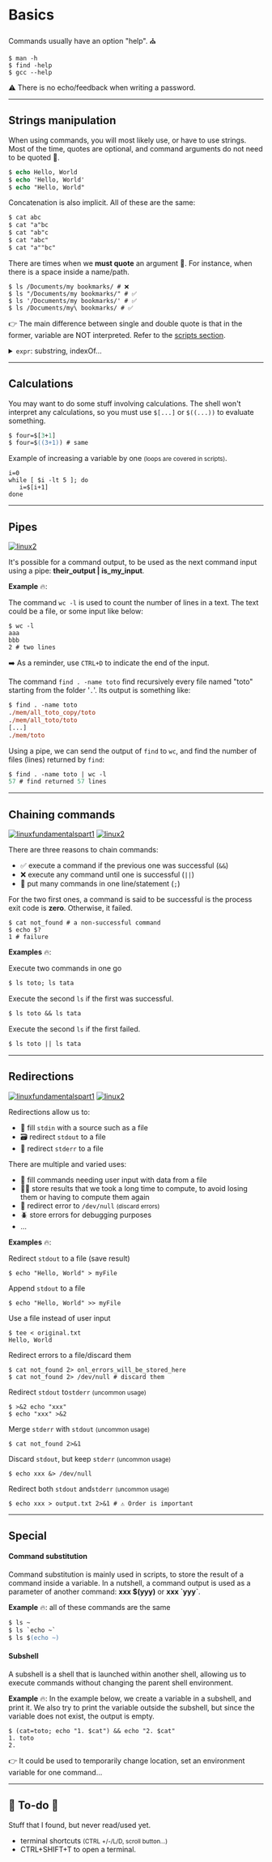 # Basics

<div class="row row-cols-md-2"><div>

</div><div>

Commands usually have an option "help". ⛪

```shell!
$ man -h
$ find -help
$ gcc --help
```

⚠️ There is no echo/feedback when writing a password.
</div></div>

<hr class="sep-both">

## Strings manipulation

<div class="row row-cols-md-2 mx-0"><div>

When using commands, you will most likely use, or have to use strings. Most of the time, quotes are optional, and command arguments do not need to be quoted 🎯.

```ps
$ echo Hello, World
$ echo 'Hello, World'
$ echo "Hello, World"
```

Concatenation is also implicit. All of these are the same:

```ps
$ cat abc
$ cat "a"bc
$ cat "ab"c
$ cat "abc"
$ cat "a""bc"
```
</div><div>

There are times when we **must quote** an argument 🎣. For instance, when there is a space inside a name/path.

```
$ ls /Documents/my bookmarks/ # ❌
$ ls "/Documents/my bookmarks/" # ✅
$ ls '/Documents/my bookmarks/' # ✅
$ ls /Documents/my\ bookmarks/ # ✅
```

👉 The main difference between single and double quote is that in the former, variable are NOT interpreted. Refer to the [scripts section](/operating-systems/linux/scripts/index.md).

<details class="details-n">
<summary><code>expr</code>: substring, indexOf...</summary>

Length of a string

```shell!
$ expr length "Sarah"
5
```

Extract a substring <small>("3" characters in "Sarah" from index "2")</small>

```shell!
$ expr substr "Sarah" 2 3
ara
```

Index of a character in a string <small>(index of S/w in Sarah)</small>

```shell!
$ expr index "Sarah" S
1
$ expr index "Sarah" w
0
```
</details>
</div></div>

<hr class="sep-both">

## Calculations

<div class="row row-cols-md-2 mx-0"><div>

You may want to do some stuff involving calculations. The shell won't interpret any calculations, so you must use `$[...]` or `$((...))` to evaluate something.

```ps
$ four=$[3+1]
$ four=$((3+1)) # same
```
</div><div>

Example of increasing a variable by one <small>(loops are covered in scripts)</small>.

```shell!
i=0
while [ $i -lt 5 ]; do
   i=$[i+1] 
done
```
</div></div>

<hr class="sep-both">

## Pipes

[![linux2](../../../cybersecurity/_badges/thm/linux2.svg)](https://tryhackme.com/room/linux2)

<div class="row row-cols-md-2 mt-3"><div>

It's possible for a command output, to be used as the next command input using a pipe: **their_output | is_my_input**.

**Example** 🔥:

The command `wc -l` is used to count the number of lines in a text. The text could be a file, or some input like below:

```
$ wc -l
aaa
bbb
2 # two lines
```

➡️ As a reminder, use `CTRL+D` to indicate the end of the input.
</div><div>

The command `find . -name toto` find recursively every file named "toto" starting from the folder '`.`'. Its output is something like:

```ps
$ find . -name toto
./mem/all_toto_copy/toto
./mem/all_toto/toto
[...]
./mem/toto
```

Using a pipe, we can send the output of `find` to `wc`, and find the number of files (lines) returned by `find`:

```ps
$ find . -name toto | wc -l
57 # find returned 57 lines
```
</div></div>

<hr class="sep-both">

## Chaining commands

[![linuxfundamentalspart1](../../../cybersecurity/_badges/thm/linuxfundamentalspart1.svg)](https://tryhackme.com/room/linuxfundamentalspart1)
[![linux2](../../../cybersecurity/_badges/thm/linux2.svg)](https://tryhackme.com/room/linux2)

<div class="row row-cols-md-2"><div>

There are three reasons to chain commands:

* ✅ execute a command if the previous one was successful (`&&`)
* ❌ execute any command until one is successful (`||`)
* 🤝 put many commands in one line/statement (`;`)

For the two first ones, a command is said to be successful is the process exit code is **zero**. Otherwise, it failed.

```
$ cat not_found # a non-successful command
$ echo $?
1 # failure
```
</div><div>

**Examples** 🔥: 

Execute two commands in one go

```ps
$ ls toto; ls tata
```

Execute the second `ls` if the first was successful.

```ps
$ ls toto && ls tata
```

Execute the second `ls` if the first failed.

```ps
$ ls toto || ls tata
```
</div></div>

<hr class="sep-both">

## Redirections

[![linuxfundamentalspart1](../../../cybersecurity/_badges/thm/linuxfundamentalspart1.svg)](https://tryhackme.com/room/linuxfundamentalspart1)
[![linux2](../../../cybersecurity/_badges/thm/linux2.svg)](https://tryhackme.com/room/linux2)

<div class="row row-cols-md-2"><div>

Redirections allow us to:

* 🛁 fill `stdin` with a source such as a file
* 🗃️ redirect `stdout` to a file
* 🚩 redirect `stderr` to a file

There are multiple and varied uses:

* 🚀 fill commands needing user input with data from a file
* 🧑‍🏭 store results that we took a long time to compute, to avoid losing them or having to compute them again
* 🧯 redirect error to `/dev/null` <small>(discard errors)</small>
* 🪲 store errors for debugging purposes
* ...

**Examples** 🔥:

Redirect `stdout` to a file (save result)

```shell!
$ echo "Hello, World" > myFile
```

Append `stdout` to a file

```shell!
$ echo "Hello, World" >> myFile
```
</div><div>

Use a file instead of user input

```shell!
$ tee < original.txt
Hello, World
```

Redirect errors to a file/discard them

```shell!
$ cat not_found 2> onl_errors_will_be_stored_here
$ cat not_found 2> /dev/null # discard them
```

Redirect `stdout` to`stderr` <small>(uncommon usage)</small>

```shell!
$ >&2 echo "xxx"
$ echo "xxx" >&2
```

Merge `stderr` with `stdout` <small>(uncommon usage)</small>

```shell!
$ cat not_found 2>&1
```

Discard `stdout`, but keep `stderr` <small>(uncommon usage)</small>

```shell!
$ echo xxx &> /dev/null
```

Redirect both `stdout` and`stderr` <small>(uncommon usage)</small>

```shell!
$ echo xxx > output.txt 2>&1 # ⚠️ Order is important
```
</div></div>

<hr class="sep-both">

## Special

<div class="row row-cols-md-2"><div>

#### Command substitution

Command substitution is mainly used in scripts, to store the result of a command inside a variable. In a nutshell, a command output is used as a parameter of another command: **xxx $(yyy)** or **xxx \`yyy\`**.

**Example** 🔥: all of these commands are the same

```ps
$ ls ~
$ ls `echo ~`
$ ls $(echo ~)
```
</div><div>

#### Subshell

A subshell is a shell that is launched within another shell, allowing us to execute commands without changing the parent shell environment.

**Example** 🔥: In the example below, we create a variable in a subshell, and print it. We also try to print the variable outside the subshell, but since the variable does not exist, the output is empty.

```shell!
$ (cat=toto; echo "1. $cat") && echo "2. $cat"
1. toto
2.
```

👉 It could be used to temporarily change location, set an environment variable for one command...
</div></div>

<hr class="sep-both">

## 👻 To-do 👻

Stuff that I found, but never read/used yet.

<div class="row row-cols-md-2"><div>

* terminal shortcuts <small>(CTRL +/-/L/D, scroll button...)</small>
* CTRL+SHIFT+T to open a terminal.
</div><div>
</div></div>